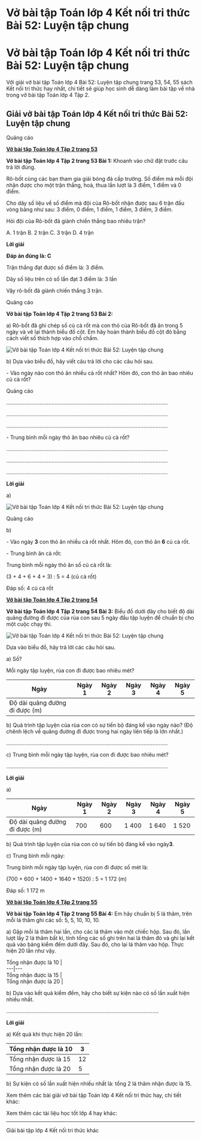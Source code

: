 # Vở bài tập Toán lớp 4 Kết nối tri thức Bài 52: Luyện tập chung

# Vở bài tập Toán lớp 4 Kết nối tri thức Bài 52: Luyện tập chung

Với giải vở bài tập Toán lớp 4 Bài 52: Luyện tập chung trang 53, 54, 55 sách Kết nối tri thức hay nhất, chi tiết sẽ giúp học sinh dễ dàng làm bài tập về nhà trong vở bài tập Toán lớp 4 Tập 2.

## Giải vở bài tập Toán lớp 4 Kết nối tri thức Bài 52: Luyện tập chung

Quảng cáo

[**Vở bài tập Toán lớp 4 Tập 2 trang 53**](https://vietjack.com/vbt-toan-4-kn/vbt-toan-lop-4-tap-2-trang-53-ket-noi.jsp)

**Vở bài tập Toán lớp 4 Tập 2 trang 53 Bài 1:** Khoanh vào chữ đặt trước câu trả lời đúng.

Rô-bốt cùng các bạn tham gia giải bóng đá cấp trường. Số điểm mà mỗi đội nhận được cho một trận thắng, hoà, thua lần lượt là 3 điểm, 1 điểm và 0 điểm.

Cho dãy số liệu về số điểm mà đội của Rô-bốt nhận được sau 6 trận đấu vòng bảng như sau: 3 điểm, 0 điểm, 1 điểm, 1 điểm, 3 điểm, 3 điểm.

Hỏi đội của Rô-bốt đã giành chiến thắng bao nhiêu trận?

A. 1 trận B. 2 trận C. 3 trận D. 4 trận

**Lời giải**

**Đáp án đúng là: C**

Trận thắng đạt được số điểm là: 3 điểm.

Dãy số liệu trên có số lần đạt 3 điểm là: 3 lần

Vậy rô-bốt đã giành chiến thắng 3 trận.

Quảng cáo

**Vở bài tập Toán lớp 4 Tập 2 trang 53 Bài 2:**

a) Rô-bốt đã ghi chép số củ cà rốt mà con thỏ của Rô-bốt đã ăn trong 5 ngày và vẽ lại thành biểu đồ cột. Em hãy hoàn thành biểu đồ cột đó bằng cách viết số thích hợp vào chỗ chấm.

![Vở bài tập Toán lớp 4 Kết nối tri thức Bài 52: Luyện tập chung](https://vietjack.com/vbt-toan-4-kn/images/bai-52-luyen-tap-chung.PNG)

b) Dựa vào biểu đồ, hãy viết câu trả lời cho các câu hỏi sau.

\- Vào ngày nào con thỏ ăn nhiều cà rốt nhất? Hôm đó, con thỏ ăn bao nhiêu củ cà rốt?

Quảng cáo

……………………………………………………………………………………………..

……………………………………………………………………………………………..

……………………………………………………………………………………………..

\- Trung bình mỗi ngày thỏ ăn bao nhiêu củ cà rốt?

……………………………………………………………………………………………..

……………………………………………………………………………………………..

……………………………………………………………………………………………..

**Lời giải**

a)

![Vở bài tập Toán lớp 4 Kết nối tri thức Bài 52: Luyện tập chung](https://vietjack.com/vbt-toan-4-kn/images/bai-52-luyen-tap-chung-1.PNG)

Quảng cáo

b) 

\- Vào ngày **3** con thỏ ăn nhiều cà rốt nhất. Hôm đó, con thỏ ăn **6** củ cà rốt.

\- Trung bình ăn cà rốt:

Trung bình mỗi ngày thỏ ăn số củ cà rốt là:

(3 + 4 + 6 + 4 + 3) : 5 = 4 (củ cà rốt)

Đáp số: 4 củ cà rốt

[**Vở bài tập Toán lớp 4 Tập 2 trang 54**](https://vietjack.com/vbt-toan-4-kn/vbt-toan-lop-4-tap-2-trang-54-ket-noi.jsp)

**Vở bài tập Toán lớp 4 Tập 2 trang 54 Bài 3:** Biểu đồ dưới đây cho biết độ dài quãng đường đi được của rùa con sau 5 ngày đầu tập luyện để chuẩn bị cho một cuộc chạy thi.

![Vở bài tập Toán lớp 4 Kết nối tri thức Bài 52: Luyện tập chung](https://vietjack.com/vbt-toan-4-kn/images/bai-52-luyen-tap-chung-2.PNG)

Dựa vào biểu đồ, hãy trả lời các câu hỏi sau.

a) Số?

Mỗi ngày tập luyện, rùa con đi được bao nhiêu mét?

Ngày |  Ngày 1 |  Ngày 2 |  Ngày 3 |  Ngày 4 |  Ngày 5  
---|---|---|---|---|---  
Độ dài quãng đường đi được (m) |  |  |  |  |   
  
b) Quá trình tập luyện của rùa con có sự tiến bộ đáng kể vào ngày nào? (Độ chênh lệch về quãng đường đi được trong hai ngày liên tiếp là lớn nhất.)

……………………………………………………………………………………………..

c) Trung bình mỗi ngày tập luyện, rùa con đi được bao nhiêu mét?

……………………………………………………………………………………………..

**Lời giải**

a)

Ngày |  Ngày 1 |  Ngày 2 |  Ngày 3 |  Ngày 4 |  Ngày 5  
---|---|---|---|---|---  
Độ dài quãng đường đi được (m) |  700 |  600 |  1 400 |  1 640 |  1 520  
  
b) Quá trình tập luyện của rùa con có sự tiến bộ đáng kể vào ngày**3**. 

c) Trung bình mỗi ngày:

Trung bình mỗi ngày tập luyện, rùa con đi được số mét là:

(700 + 600 + 1400 + 1640 + 1520) : 5 = 1 172 (m)

Đáp số: 1 172 m

[**Vở bài tập Toán lớp 4 Tập 2 trang 55**](https://vietjack.com/vbt-toan-4-kn/vbt-toan-lop-4-tap-2-trang-55-ket-noi.jsp)

**Vở bài tập Toán lớp 4 Tập 2 trang 55 Bài 4:** Em hãy chuẩn bị 5 lá thăm, trên mỗi lá thăm ghi các số: 5, 5, 10, 10, 10.

a) Gập mỗi lá thăm hai lần, cho các lá thăm vào một chiếc hộp. Sau đó, lần lượt lấy 2 lá thăm bất kì, tính tổng các số ghi trên hai lá thăm đó và ghi lại kết quả vào bảng kiểm đếm dưới đây. Sau đó, cho lại lá thăm vào hộp. Thực hiện 20 lần như vậy.

Tổng nhận được là 10 |   
---|---  
Tổng nhận được là 15 |   
Tổng nhận được là 20 |   
  
b) Dựa vào kết quả kiểm đếm, hãy cho biết sự kiện nào có số lần xuất hiện nhiều nhất.

………………………………………………………………………………………..

**Lời giải**

a) Kết quả khi thực hiện 20 lần:

Tổng nhận được là 10 |  3  
---|---  
Tổng nhận được là 15 |  12  
Tổng nhận được là 20 |  5  
  
b) Sự kiện có số lần xuất hiện nhiều nhất là: tổng 2 lá thăm nhận được là 15.

Xem thêm các bài giải vở bài tập Toán lớp 4 Kết nối tri thức hay, chi tiết khác:

Xem thêm các tài liệu học tốt lớp 4 hay khác:

* * *

Giải bài tập lớp 4 Kết nối tri thức khác
